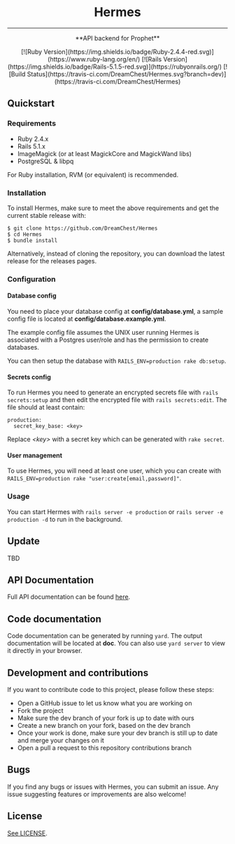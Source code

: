 <div align="center">
  <h1>Hermes</h1>
</div>
<hr/>
<p align="center">
  **API backend for Prophet**
</p>
<div align="center">
  [![Ruby Version](https://img.shields.io/badge/Ruby-2.4.4-red.svg)](https://www.ruby-lang.org/en/)
  [![Rails Version](https://img.shields.io/badge/Rails-5.1.5-red.svg)](https://rubyonrails.org/)
  [![Build Status](https://travis-ci.com/DreamChest/Hermes.svg?branch=dev)](https://travis-ci.com/DreamChest/Hermes)
</div>

[1]: https://github.com/DreamChest/Prophet
[2]: https://github.com/DreamChest/Mercury
[3]: https://github.com/DreamChest/Trivia
[4]: https://documenter.getpostman.com/view/3934007/hermes/RVnZhyJS
[5]: https://github.com/DreamChest/Mercury/blob/master/LICENSE

## Quickstart

### Requirements

- Ruby 2.4.x
- Rails 5.1.x
- ImageMagick (or at least MagickCore and MagickWand libs)
- PostgreSQL & libpq

For Ruby installation, RVM (or equivalent) is recommended.

### Installation

To install Hermes, make sure to meet the above requirements and get the current stable release with:

```
$ git clone https://github.com/DreamChest/Hermes
$ cd Hermes
$ bundle install
```

Alternatively, instead of cloning the repository, you can download the latest release for the releases pages.

### Configuration

#### Database config

You need to place your database config at **config/database.yml**, a sample config file is located at **config/database.example.yml**.

The example config file assumes the UNIX user running Hermes is associated with a Postgres user/role and has the permission to create databases.

You can then setup the database with `RAILS_ENV=production rake db:setup`.

#### Secrets config

To run Hermes you need to generate an encrypted secrets file with `rails secrets:setup` and then edit the encrypted file with `rails secrets:edit`. The file should at least contain:

```
production:
  secret_key_base: <key>
```

Replace *<key\>* with a secret key which can be generated with `rake secret`.

#### User management

To use Hermes, you will need at least one user, which you can create with `RAILS_ENV=production rake "user:create[email,password]"`.

### Usage

You can start Hermes with `rails server -e production` or `rails server -e production -d` to run in the background.

## Update

TBD

## API Documentation

Full API documentation can be found [here][4].

## Code documentation

Code documentation can be generated by running `yard`. The output documentation will be located at **doc**. You can also use `yard server` to view it directly in your browser.

## Development and contributions

If you want to contribute code to this project, please follow these steps:

- Open a GitHub issue to let us know what you are working on
- Fork the project
- Make sure the dev branch of your fork is up to date with ours
- Create a new branch on your fork, based on the dev branch
- Once your work is done, make sure your dev branch is still up to date and merge your changes on it
- Open a pull a request to this repository contributions branch

## Bugs

If you find any bugs or issues with Hermes, you can submit an issue. Any issue suggesting features or improvements are also welcome!

## License

[See LICENSE][5].
